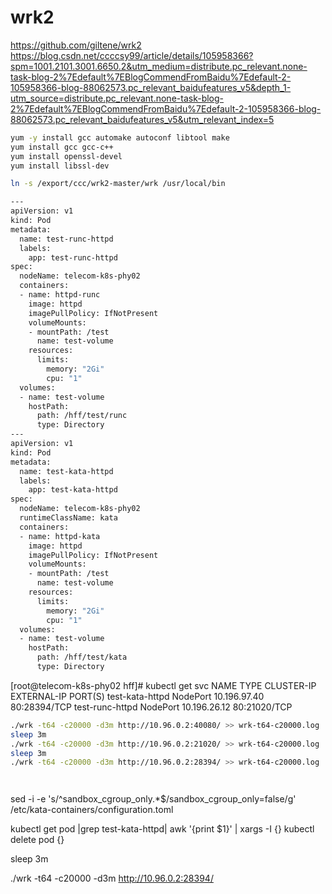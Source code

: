 
# wrk2
https://github.com/giltene/wrk2
https://blog.csdn.net/ccccsy99/article/details/105958366?spm=1001.2101.3001.6650.2&utm_medium=distribute.pc_relevant.none-task-blog-2%7Edefault%7EBlogCommendFromBaidu%7Edefault-2-105958366-blog-88062573.pc_relevant_baidufeatures_v5&depth_1-utm_source=distribute.pc_relevant.none-task-blog-2%7Edefault%7EBlogCommendFromBaidu%7Edefault-2-105958366-blog-88062573.pc_relevant_baidufeatures_v5&utm_relevant_index=5



```bash
yum -y install gcc automake autoconf libtool make
yum install gcc gcc-c++
yum install openssl-devel
yum install libssl-dev

ln -s /export/ccc/wrk2-master/wrk /usr/local/bin
```




```bash
---
apiVersion: v1
kind: Pod
metadata:
  name: test-runc-httpd
  labels:
    app: test-runc-httpd
spec:
  nodeName: telecom-k8s-phy02
  containers:
  - name: httpd-runc
    image: httpd
    imagePullPolicy: IfNotPresent
    volumeMounts:
    - mountPath: /test
      name: test-volume
    resources:
      limits:
        memory: "2Gi"
        cpu: "1"
  volumes:
  - name: test-volume
    hostPath:
      path: /hff/test/runc
      type: Directory
---
apiVersion: v1
kind: Pod
metadata:
  name: test-kata-httpd
  labels:
    app: test-kata-httpd
spec:
  nodeName: telecom-k8s-phy02
  runtimeClassName: kata
  containers:
  - name: httpd-kata
    image: httpd
    imagePullPolicy: IfNotPresent
    volumeMounts:
    - mountPath: /test
      name: test-volume
    resources:
      limits:
        memory: "2Gi"
        cpu: "1"
  volumes:
  - name: test-volume
    hostPath:
      path: /hff/test/kata
      type: Directory
```






[root@telecom-k8s-phy02 hff]# kubectl get svc
NAME                   TYPE        CLUSTER-IP       EXTERNAL-IP   PORT(S)
test-kata-httpd        NodePort    10.196.97.40     <none>        80:28394/TCP
test-runc-httpd        NodePort    10.196.26.12     <none>        80:21020/TCP 


```bash
./wrk -t64 -c20000 -d3m http://10.96.0.2:40080/ >> wrk-t64-c20000.log
sleep 3m
./wrk -t64 -c20000 -d3m http://10.96.0.2:21020/ >> wrk-t64-c20000.log
sleep 3m
./wrk -t64 -c20000 -d3m http://10.96.0.2:28394/ >> wrk-t64-c20000.log




```



sed -i -e 's/^sandbox_cgroup_only.*$/sandbox_cgroup_only=false/g' /etc/kata-containers/configuration.toml

kubectl get pod |grep test-kata-httpd| awk '{print $1}' | xargs -I {} kubectl delete pod {}

sleep 3m

./wrk -t64 -c20000 -d3m http://10.96.0.2:28394/

